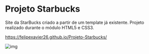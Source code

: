 # Projeto Starbucks
Site da StarBucks criado a partir de um template já existente. Projeto realizado durante o módulo HTML5 e CSS3.

https://felipexavier26.github.io/Projeto-Starbucks/

![img](https://github.com/felipexavier26/Projeto-Starbucks/assets/103685054/caeffe86-31c3-4637-b7ed-369658ae6434)
